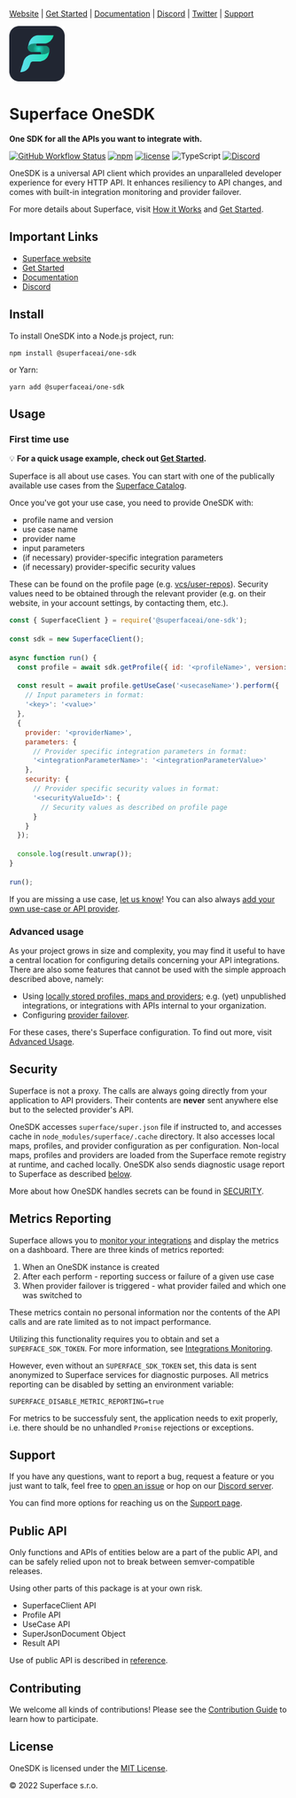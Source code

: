 [Website](https://superface.ai) | [Get Started](https://superface.ai/docs/getting-started) | [Documentation](https://superface.ai/docs) | [Discord](https://sfc.is/discord) | [Twitter](https://twitter.com/superfaceai) | [Support](https://superface.ai/support)

<img src="https://github.com/superfaceai/one-sdk-js/raw/main/docs/LogoGreen.png" alt="Superface" width="100" height="100">

# Superface OneSDK

**One SDK for all the APIs you want to integrate with.**

[![GitHub Workflow Status](https://img.shields.io/github/workflow/status/superfaceai/one-sdk-js/CI)](https://github.com/superfaceai/one-sdk-js/actions/workflows/main.yml)
[![npm](https://img.shields.io/npm/v/@superfaceai/one-sdk)](https://www.npmjs.com/package/@superfaceai/one-sdk)
[![license](https://img.shields.io/npm/l/@superfaceai/one-sdk)](LICENSE)
![TypeScript](https://img.shields.io/static/v1?message=TypeScript&&logoColor=ffffff&color=007acc&labelColor=5c5c5c&label=built%20with)
[![Discord](https://img.shields.io/discord/819563244418105354?logo=discord&logoColor=fff)](https://sfc.is/discord)

OneSDK is a universal API client which provides an unparalleled developer experience for every HTTP API. It enhances resiliency to API changes, and comes with built-in integration monitoring and provider failover.

For more details about Superface, visit [How it Works](https://superface.ai/how-it-works) and [Get Started](https://superface.ai/docs/getting-started).

## Important Links

- [Superface website](https://superface.ai)
- [Get Started](https://superface.ai/docs/getting-started)
- [Documentation](https://superface.ai/docs)
- [Discord](https://sfc.is/discord)

## Install

To install OneSDK into a Node.js project, run:

```shell
npm install @superfaceai/one-sdk
```

or Yarn:

```shell
yarn add @superfaceai/one-sdk
```

## Usage

### First time use

💡 **For a quick usage example, check out [Get Started](https://superface.ai/docs/getting-started).**

Superface is all about use cases. You can start with one of the publically available use cases from the [Superface Catalog](https://superface.ai/catalog).

Once you've got your use case, you need to provide OneSDK with:
* profile name and version
* use case name
* provider name
* input parameters
* (if necessary) provider-specific integration parameters
* (if necessary) provider-specific security values

These can be found on the profile page (e.g. [vcs/user-repos](https://superface.ai/vcs/user-repos)). Security values need to be obtained through the relevant provider (e.g. on their website, in your account settings, by contacting them, etc.).

```js
const { SuperfaceClient } = require('@superfaceai/one-sdk');

const sdk = new SuperfaceClient();

async function run() {
  const profile = await sdk.getProfile({ id: '<profileName>', version: '<profileVersion>'});

  const result = await profile.getUseCase('<usecaseName>').perform({
    // Input parameters in format:
    '<key>': '<value>'
  },
  {
    provider: '<providerName>',
    parameters: {
      // Provider specific integration parameters in format:
      '<integrationParameterName>': '<integrationParameterValue>'
    },
    security: {
      // Provider specific security values in format:
      '<securityValueId>': {
        // Security values as described on profile page
      }
    }
  });

  console.log(result.unwrap());
}

run();
```

If you are missing a use case, [let us know](#support)! You can also always [add your own use-case or API provider](https://superface.ai/docs/guides/how-to-create).

### Advanced usage
As your project grows in size and complexity, you may find it useful to have a central location for configuring details concerning your API integrations. There are also some features that cannot be used with the simple approach described above, namely:
  - Using [locally stored profiles, maps and providers](https://superface.ai/docs/advanced-usage#local); e.g. (yet) unpublished integrations, or integrations with APIs internal to your organization. 
  - Configuring [provider failover](https://superface.ai/docs/guides/using-multiple-providers#failover).

For these cases, there's Superface configuration. 
To find out more, visit [Advanced Usage](https://superface.ai/docs/advanced-usage).

## Security

Superface is not a proxy. The calls are always going directly from your application to API providers. Their contents are **never** sent anywhere else but to the selected provider's API.

OneSDK accesses `superface/super.json` file if instructed to, and accesses cache in `node_modules/superface/.cache` directory. It also accesses local maps, profiles, and provider configuration as per configuration. Non-local maps, profiles and providers are loaded from the Superface remote registry at runtime, and cached locally. OneSDK also sends diagnostic usage report to Superface as described [below](#metrics-reporting).

More about how OneSDK handles secrets can be found in [SECURITY](SECURITY.md).

## Metrics Reporting

Superface allows you to [monitor your integrations](https://superface.ai/docs/guides/integrations-monitoring) and display the metrics on a dashboard. There are three kinds of metrics reported:

1. When an OneSDK instance is created
2. After each perform - reporting success or failure of a given use case
3. When provider failover is triggered - what provider failed and which one was switched to

These metrics contain no personal information nor the contents of the API calls and are rate limited as to not impact performance.

Utilizing this functionality requires you to obtain and set a `SUPERFACE_SDK_TOKEN`. For more information, see [Integrations Monitoring](https://superface.ai/docs/guides/integrations-monitoring).

However, even without an `SUPERFACE_SDK_TOKEN` set, this data is sent anonymized to Superface services for diagnostic purposes. All metrics reporting can be disabled by setting an environment variable:

```shell
SUPERFACE_DISABLE_METRIC_REPORTING=true
```

For metrics to be successfuly sent, the application needs to exit properly, i.e. there should be no unhandled `Promise` rejections or exceptions.

## Support

If you have any questions, want to report a bug, request a feature or you just want to talk, feel free to [open an issue](https://github.com/superfaceai/one-sdk-js/issues/new/choose) or hop on our [Discord server](https://sfc.is/discord).

You can find more options for reaching us on the [Support page](https://superface.ai/support).

## Public API

Only functions and APIs of entities below are a part of the public API, and can be safely relied upon not to break between semver-compatible releases.

Using other parts of this package is at your own risk.

* SuperfaceClient API
* Profile API
* UseCase API
* SuperJsonDocument Object
* Result API

Use of public API is described in [reference](https://superface.ai/docs/reference/one-sdk).

## Contributing

We welcome all kinds of contributions! Please see the [Contribution Guide](CONTRIBUTING.md) to learn how to participate.

## License

OneSDK is licensed under the [MIT License](LICENSE).

© 2022 Superface s.r.o.

<!-- TODO: allcontributors -->
